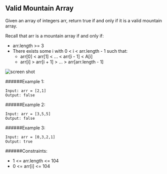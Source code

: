 ## Valid Mountain Array
Given an array of integers arr, return true if and only if it is a valid mountain array.

Recall that arr is a mountain array if and only if:
* arr.length >= 3
* There exists some i with 0 < i < arr.length - 1 such that: 
    * arr[0] < arr[1] < ... < arr[i - 1] < A[i]
    * arr[i] > arr[i + 1] > ... > arr[arr.length - 1]

![screen shot](https://assets.leetcode.com/uploads/2019/10/20/hint_valid_mountain_array.png)

######Example 1:
```
Input: arr = [2,1]
Output: false
```

######Example 2:
```
Input: arr = [3,5,5]
Output: false
```

######Example 3:
```
Input: arr = [0,3,2,1]
Output: true
```

######Constraints:
* 1 <= arr.length <= 104
* 0 <= arr[i] <= 104

